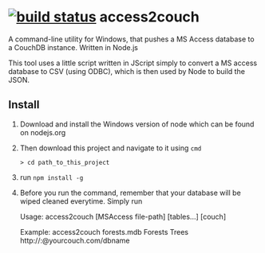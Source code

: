 [![build status](https://secure.travis-ci.org/lmatteis/access2couch.png)](http://travis-ci.org/lmatteis/access2couch)
access2couch
============

A command-line utility for Windows, that pushes a MS Access database to a CouchDB instance. Written in Node.js

This tool uses a little script written in JScript simply to convert a MS access database to CSV (using ODBC), which is then used by Node to build the JSON.

## Install

1. Download and install the Windows version of node which can be found on nodejs.org

2. Then download this project and navigate to it using `cmd`
   
       > cd path_to_this_project

3. run `npm install -g`

4. Before you run the command, remember that your database will be wiped cleaned everytime. Simply run

    Usage:
      access2couch [MSAccess file-path] [tables...] [couch]

    Example:
        access2couch forests.mdb Forests Trees http://<username>:<password>@yourcouch.com/dbname
